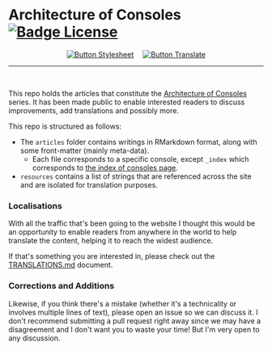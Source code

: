 # Architecture of Consoles   [![Badge License]][License]

<div align = center>

[![Button Stylesheet]][Stylesheet]   
[![Button Translate]][Translate]

---

</div>
<br>

This repo holds the articles that constitute the [Architecture of Consoles] series. It has been made public to enable interested readers to discuss improvements, add translations and possibly more.

This repo is structured as follows:

* The `articles` folder contains writings in RMarkdown format, along with some front-matter (mainly meta-data).
    * Each file corresponds to a specific console, except `_index` which corresponds to [the index of consoles page].
* `resources` contains a list of strings that are referenced across the site and are isolated for translation purposes.

### Localisations

With all the traffic that's been going to the website I thought this would be an opportunity to enable readers from anywhere in the world to help translate the content, helping it to reach the widest audience.

If that's something you are interested in, please check out the [TRANSLATIONS.md] document.

### Corrections and Additions

Likewise, if you think there's a mistake (whether it's a technicality or involves multiple lines of text), please open an issue so we can discuss it. I don't recommend submitting a pull request right away since we may have a disagreement and I don't want you to waste your time! But I'm very open to any discussion.

<!----------------------------------------------------------------------------->

[Architecture of Consoles]: https://www.copetti.org/projects/consoles/
[the index of consoles page]: https://www.copetti.org/projects/consoles/
[TRANSLATIONS.md]: TRANSLATIONS.md

[Stylesheet]: STYLES.md
[Translate]: TRANSLATIONS.md
[License]: LICENSE

<!---------------------------------[ Badges ]---------------------------------->

[Badge License]: https://img.shields.io/badge/License-CC_BY-EF9421.svg?style=for-the-badge


<!--------------------------------[ Buttons ]---------------------------------->

[Button Stylesheet]: https://img.shields.io/badge/Stylesheet-007A73?style=for-the-badge&logoColor=white&logo=Markdown
[Button Translate]: https://img.shields.io/badge/Translate-26689A?style=for-the-badge&logoColor=white&logo=Academia